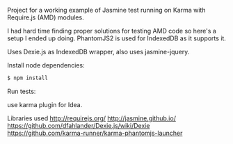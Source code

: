 Project for a working example of Jasmine test running on Karma with Require.js (AMD) modules.

I had hard time finding proper solutions for testing AMD code so here's a setup I ended up doing. PhantomJS2 is used for IndexedDB as it supports it.

Uses Dexie.js as IndexedDB wrapper, also uses jasmine-jquery.

Install node dependencies:

```bash
$ npm install
```

Run tests:

use karma plugin for Idea.

Libraries used
http://requirejs.org/
http://jasmine.github.io/
https://github.com/dfahlander/Dexie.js/wiki/Dexie
https://github.com/karma-runner/karma-phantomjs-launcher
